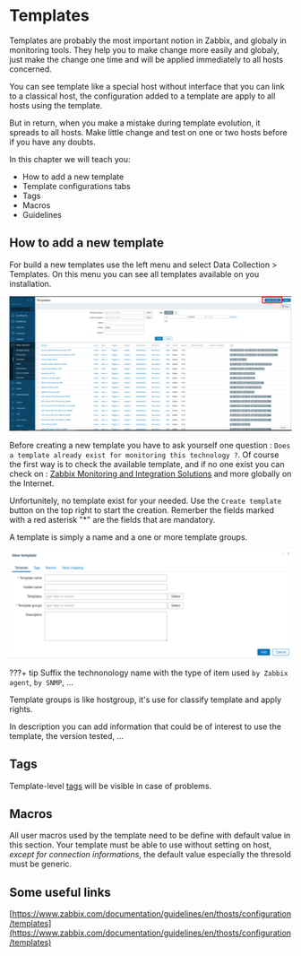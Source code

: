 # Templates

Templates are probably the most important notion in Zabbix, and globaly in monitoring tools. They help you to make change more easily and globaly, just make the change one time and will be applied immediately to all hosts concerned.

You can see template like a special host without interface that you can link to a classical host, the configuration added to a template are apply to all hosts using the template.

But in return, when you make a mistake during template evolution, it spreads to all hosts. Make little change and test on one or two hosts before if you have any doubts.

In this chapter we will teach you:

- How to add a new template
- Template configurations tabs
- Tags
- Macros
- Guidelines

## How to add a new template

For build a new templates use the left menu and select Data Collection > Templates. On this menu you can see all templates available on you installation.

![men-zabbix](image/zabbix-templates/menu-templates.png)

Before creating a new template you have to ask yourself one question : `Does a template already exist for monitoring this technology ?`.
Of course the first way is to check the available template, and if no one exist you can check on : [Zabbix Monitoring and Integration Solutions](https://www.zabbix.com/integrations) and more globally on the Internet.

Unfortunitely, no template exist for your needed.  Use the `Create template` button on the top right to start the creation.
Remerber the fields marked with a red asterisk "*" are the fields that are mandatory.

A template is simply a name and a one or more template groups.

![New template](image/zabbix-templates/menu-create-template.png)

???+ tip
   Suffix the technonology name with the type of item used `by Zabbix agent`, `by SNMP`, ...

Template groups is like hostgroup, it's use for classify template and apply rights.

In description you can add information that could be of interest to use the template, the version tested, ...

## Tags

Template-level [tags](https://www.zabbix.com/documentation/current/en/manual/config/tagging) will be visible in case of problems.

## Macros

All user macros used by the template need to be define with default value in this section.
Your template must be able to use without setting on host, _except for connection informations_, the default value especially the thresold must be generic.

## Some useful links

[https://www.zabbix.com/documentation/guidelines/en/thosts/configuration/templates](https://www.zabbix.com/documentation/guidelines/en/thosts/configuration/templates)
